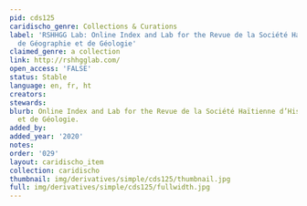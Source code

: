 ```yaml
---
pid: cds125
caridischo_genre: Collections & Curations
label: 'RSHHGG Lab: Online Index and Lab for the Revue de la Société Haïtienne d’Histoire,
  de Géographie et de Géologie'
claimed_genre: a collection
link: http://rshhgglab.com/
open_access: 'FALSE'
status: Stable
language: en, fr, ht
creators: 
stewards: 
blurb: Online Index and Lab for the Revue de la Société Haïtienne d’Histoire, de Géographie
  et de Géologie.
added_by: 
added_year: '2020'
notes: 
order: '029'
layout: caridischo_item
collection: caridischo
thumbnail: img/derivatives/simple/cds125/thumbnail.jpg
full: img/derivatives/simple/cds125/fullwidth.jpg
---
```

